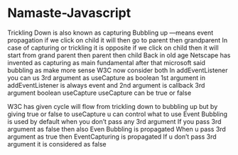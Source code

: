 # Namaste-Javascript



Trickling Down is also known as capturing 
Bubbling up —means event propagation if we click on child it will then go to parent then grandparent 
In case of capturing or trickling it is opposite if we click on child then it will start from grand parent then parent then child 
Back in old age Netscape has invented as capturing as main fundamental after that microsoft said bubbling as make more sense 
W3C now consider both 
In addEventListener you can us 3rd argument as useCapture as boolean 
1st argument in addEventListener is always event and 2nd argument is  callback 3rd argument boolean useCapture 
useCapture can be true or false 



W3C has given cycle will flow from trickling down to bubbling up but by giving true or false to useCapture u can control what to use 
Event Bubbling is used by default when you don’t pass any 3rd argument 
If you pass 3rd argument as false then also Even Bubbling is propagated 
When u pass 3rd argument as true then EventCapturing is propagated 
If u don’t pass 3rd argument it is considered as false 
